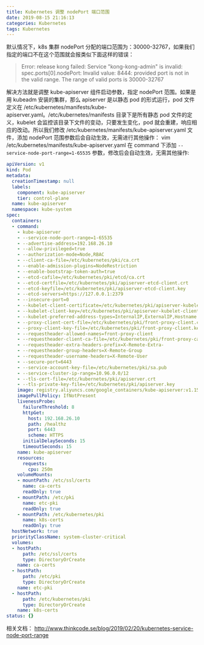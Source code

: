 ```yaml
---
title: Kubernetes 调整 nodePort 端口范围
date: 2019-08-15 21:16:13
categories: Kubernetes
tags: Kubernetes
---
```


默认情况下，k8s 集群 nodePort 分配的端口范围为：30000-32767，如果我们指定的端口不在这个范围就会报类似下面这样的错误：
>Error: release kong failed: Service "kong-kong-admin" is invalid: spec.ports[0].nodePort: Invalid value: 8444: provided port is not in the valid range. The range of valid ports is 30000-32767

解决方法就是调整 kube-apiserver 组件启动参数，指定 nodePort 范围。如果是用 kubeadm 安装的集群，那么 apiserver 是以静态 pod 的形式运行，pod 文件定义在 /etc/kubernetes/manifests/kube-apiserver.yaml。/etc/kubernetes/manifests 目录下是所有静态 pod 文件的定义，kubelet 会监控该目录下文件的变动，只要发生变化，pod 就会重建，响应相应的改动。所以我们修改 /etc/kubernetes/manifests/kube-apiserver.yaml 文件，添加 nodePort 范围参数后会自动生效，无需进行其他操作：
vim /etc/kubernetes/manifests/kube-apiserver.yaml
在 command 下添加 `--service-node-port-range=1-65535` 参数，修改后会自动生效，无需其他操作:
```yaml
apiVersion: v1
kind: Pod
metadata:
  creationTimestamp: null
  labels:
    component: kube-apiserver
    tier: control-plane
  name: kube-apiserver
  namespace: kube-system
spec:
  containers:
  - command:
    - kube-apiserver
    - --service-node-port-range=1-65535
    - --advertise-address=192.168.26.10
    - --allow-privileged=true
    - --authorization-mode=Node,RBAC
    - --client-ca-file=/etc/kubernetes/pki/ca.crt
    - --enable-admission-plugins=NodeRestriction
    - --enable-bootstrap-token-auth=true
    - --etcd-cafile=/etc/kubernetes/pki/etcd/ca.crt
    - --etcd-certfile=/etc/kubernetes/pki/apiserver-etcd-client.crt
    - --etcd-keyfile=/etc/kubernetes/pki/apiserver-etcd-client.key
    - --etcd-servers=https://127.0.0.1:2379
    - --insecure-port=0
    - --kubelet-client-certificate=/etc/kubernetes/pki/apiserver-kubelet-client.crt
    - --kubelet-client-key=/etc/kubernetes/pki/apiserver-kubelet-client.key
    - --kubelet-preferred-address-types=InternalIP,ExternalIP,Hostname
    - --proxy-client-cert-file=/etc/kubernetes/pki/front-proxy-client.crt
    - --proxy-client-key-file=/etc/kubernetes/pki/front-proxy-client.key
    - --requestheader-allowed-names=front-proxy-client
    - --requestheader-client-ca-file=/etc/kubernetes/pki/front-proxy-ca.crt
    - --requestheader-extra-headers-prefix=X-Remote-Extra-
    - --requestheader-group-headers=X-Remote-Group
    - --requestheader-username-headers=X-Remote-User
    - --secure-port=6443
    - --service-account-key-file=/etc/kubernetes/pki/sa.pub
    - --service-cluster-ip-range=10.96.0.0/12
    - --tls-cert-file=/etc/kubernetes/pki/apiserver.crt
    - --tls-private-key-file=/etc/kubernetes/pki/apiserver.key
    image: registry.aliyuncs.com/google_containers/kube-apiserver:v1.15.2
    imagePullPolicy: IfNotPresent
    livenessProbe:
      failureThreshold: 8
      httpGet:
        host: 192.168.26.10
        path: /healthz
        port: 6443
        scheme: HTTPS
      initialDelaySeconds: 15
      timeoutSeconds: 15
    name: kube-apiserver
    resources:
      requests:
        cpu: 250m
    volumeMounts:
    - mountPath: /etc/ssl/certs
      name: ca-certs
      readOnly: true
    - mountPath: /etc/pki
      name: etc-pki
      readOnly: true
    - mountPath: /etc/kubernetes/pki
      name: k8s-certs
      readOnly: true
  hostNetwork: true
  priorityClassName: system-cluster-critical
  volumes:
  - hostPath:
      path: /etc/ssl/certs
      type: DirectoryOrCreate
    name: ca-certs
  - hostPath:
      path: /etc/pki
      type: DirectoryOrCreate
    name: etc-pki
  - hostPath:
      path: /etc/kubernetes/pki
      type: DirectoryOrCreate
    name: k8s-certs
status: {}
```

相关文档：
http://www.thinkcode.se/blog/2019/02/20/kubernetes-service-node-port-range
